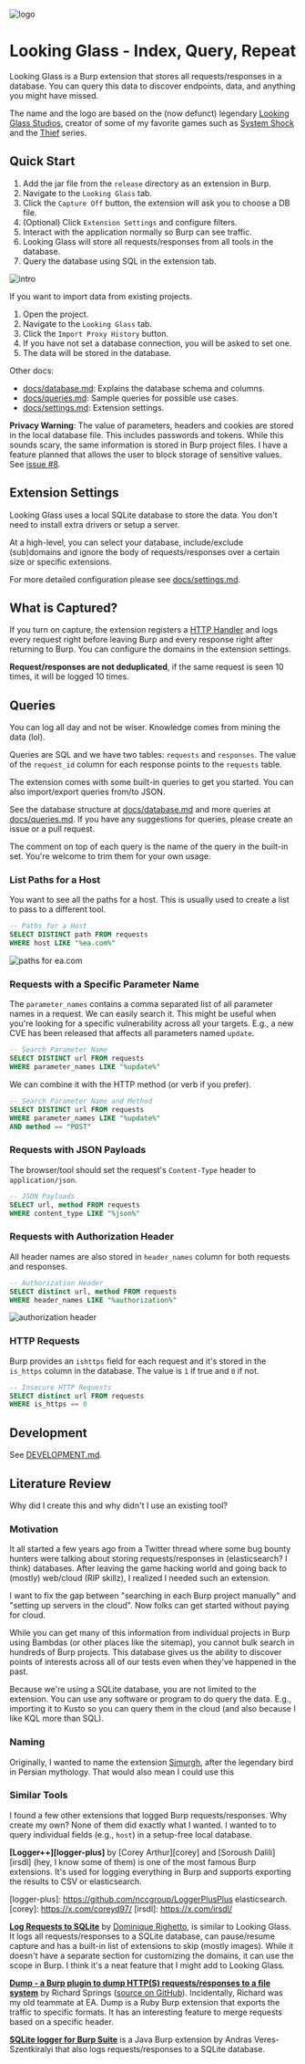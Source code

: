 ![logo](/.github/00-logo.png)

# Looking Glass - Index, Query, Repeat
Looking Glass is a Burp extension that stores all requests/responses in a
database. You can query this data to discover endpoints, data, and anything you
might have missed.

The name and the logo are based on the (now defunct) legendary
[Looking Glass Studios][looking-wiki], creator of some of my favorite games such
as [System Shock][systemshock] and the [Thief][thief] series.

[looking-wiki]:https://en.wikipedia.org/wiki/Looking_Glass_Studios
[systemshock]: https://en.wikipedia.org/wiki/System_Shock
[thief]: https://en.wikipedia.org/wiki/Thief_(series)

## Quick Start

1. Add the jar file from the `release` directory as an extension in Burp.
2. Navigate to the `Looking Glass` tab.
3. Click the `Capture Off` button, the extension will ask you to choose a DB file.
4. (Optional) Click `Extension Settings` and configure filters.
5. Interact with the application normally so Burp can see traffic.
6. Looking Glass will store all requests/responses from all tools in the database.
7. Query the database using SQL in the extension tab.

![intro](/.github/06-intro1.gif)

If you want to import data from existing projects.

1. Open the project.
2. Navigate to the `Looking Glass` tab.
3. Click the `Import Proxy History` button.
4. If you have not set a database connection, you will be asked to set one.
5. The data will be stored in the database.

Other docs:

* [docs/database.md][db]: Explains the database schema and columns.
* [docs/queries.md][queries]: Sample queries for possible use cases.
* [docs/settings.md][settings]: Extension settings.

[db]: /docs/database.md
[queries]: /docs/queries.md
[settings]: /docs/settings.md

**Privacy Warning**: The value of parameters, headers and cookies are stored in
the local database file. This includes passwords and tokens. While this sounds
scary, the same information is stored in Burp project files. I have a feature
planned that allows the user to block storage of sensitive values. See [issue
#8][i8].

[i8]: https://github.com/parsiya/looking-glass/issues/8

## Extension Settings
Looking Glass uses a local SQLite database to store the data. You don't need to
install extra drivers or setup a server.

At a high-level, you can select your database, include/exclude (sub)domains and
ignore the body of requests/responses over a certain size or specific
extensions.

For more detailed configuration please see [docs/settings.md][settings].

## What is Captured?
If you turn on capture, the extension registers a [HTTP Handler][httphandler]
and logs every request right before leaving Burp and every response right after 
returning to Burp. You can configure the domains in the extension settings.

**Request/responses are not deduplicated**, if the same request is seen 10
times, it will be logged 10 times.

[httphandler]: https://portswigger.github.io/burp-extensions-montoya-api/javadoc/burp/api/montoya/http/handler/HttpHandler.html

## Queries
You can log all day and not be wiser. Knowledge comes from mining the data (lol).

Queries are SQL and we have two tables: `requests` and `responses`. The value of
the `request_id` column for each response points to the `requests` table.

The extension comes with some built-in queries to get you started. You can also
import/export queries from/to JSON. 

See the database structure at [docs/database.md][db] and more queries at
[docs/queries.md][queries]. If you have any suggestions for queries, please
create an issue or a pull request.

The comment on top of each query is the name of the query in the built-in set.
You're welcome to trim them for your own usage.

### List Paths for a Host
You want to see all the paths for a host. This is usually used to create a list
to pass to a different tool.

```sql
-- Paths for a Host
SELECT DISTINCT path FROM requests
WHERE host LIKE "%ea.com%"
```

![paths for ea.com](/.github/07-paths.jpg)

### Requests with a Specific Parameter Name
The `parameter_names` contains a comma separated list of all parameter names in
a request. We can easily search it. This might be useful when you're looking for
a specific vulnerability across all your targets. E.g., a new CVE has been
released that affects all parameters named `update`.

```sql
-- Search Parameter Name
SELECT DISTINCT url FROM requests
WHERE parameter_names LIKE "%update%"
```

We can combine it with the HTTP method (or verb if you prefer).

```sql
-- Search Parameter Name and Method
SELECT DISTINCT url FROM requests
WHERE parameter_names LIKE "%update%"
AND method == "POST"
```

### Requests with JSON Payloads
The browser/tool should set the request's `Content-Type` header to
`application/json`.

```sql
-- JSON Payloads
SELECT url, method FROM requests
WHERE content_type LIKE "%json%"
```

### Requests with Authorization Header
All header names are also stored in `header_names` column for both requests and
responses.

```sql
-- Authorization Header
SELECT distinct url, method FROM requests
WHERE header_names LIKE "%authorization%"
```

![authorization header](/.github/08-authorization.jpg)

### HTTP Requests
Burp provides an `ishttps` field for each request and it's stored in the
`is_https` column in the database. The value is `1` if true and `0` if not.

```sql
-- Insecure HTTP Requests
SELECT distinct url FROM requests
WHERE is_https == 0
```

## Development
See [DEVELOPMENT.md](DEVELOPMENT.md).

## Literature Review
Why did I create this and why didn't I use an existing tool?

### Motivation
It all started a few years ago from a Twitter thread where some bug bounty
hunters were talking about storing requests/responses in (elasticsearch? I
think) databases. After leaving the game hacking world and going back to
(mostly) web/cloud (RIP skillz), I realized I needed such an extension.

I want to fix the gap between "searching in each Burp project manually" and
"setting up servers in the cloud". Now folks can get started without paying for
cloud.

While you can get many of this information from individual projects in Burp
using Bambdas (or other places like the sitemap), you cannot bulk search in
hundreds of Burp projects. This database gives us the ability to discover points
of interests across all of our tests even when they've happened in the past.

Because we're using a SQLite database, you are not limited to the extension. You
can use any software or program to do query the data. E.g., importing it to
Kusto so you can query them in the cloud (and also because I like KQL more than
SQL).

### Naming
Originally, I wanted to name the extension [Simurgh][sim-wiki], after the legendary bird in Persian mythology. That would also mean I could use this 



[sim-wiki]: https://en.wikipedia.org/wiki/Simurgh

### Similar Tools
I found a few other extensions that logged Burp requests/responses. Why create
my own? None of them did exactly what I wanted. I wanted to to query individual
fields (e.g., `host`) in a setup-free local database.

**[Logger++][logger-plus]** by [Corey Arthur][corey] and [Soroush Dalili][irsdl]
(hey, I know some of them) is one of the most famous Burp extensions.
It's used for logging everything in Burp and supports exporting the results to
CSV or elasticsearch.

[logger-plus]: https://github.com/nccgroup/LoggerPlusPlus elasticsearch.
[corey]: https://x.com/coreyd97/
[irsdl]: https://x.com/irsdl/

**[Log Requests to SQLite][log-req]** by [Dominique Righetto][righetto], is similar
to Looking Glass. It logs all requests/responses to a SQLite database, can
pause/resume capture and has a built-in list of extensions to skip (mostly
images). While it doesn't have a separate section for customizing the domains,
it can use the scope in Burp. I think it's a neat feature that I might add to
Looking Glass.

[log-req]: https://github.com/righettod/log-requests-to-sqlite
[righetto]: https://www.righettod.eu/

**[Dump - a Burp plugin to dump HTTP(S) requests/responses to a file system][dump]**
by Richard Springs ([source on GitHub][dump-gh]). Incidentally, Richard was my
old teammate at EA. Dump is a Ruby Burp extension that exports the traffic to
specific formats. It has an interesting feature to merge requests based on a
specific header.

[dump]: https://blog.stratumsecurity.com/2017/08/01/dump-a-burp-plugin-to-dump-http-s-requests-responses-to-a-file-system/
[dump-gh]: https://github.com/crashgrindrips/burp-dump

**[SQLite logger for Burp Suite][sql-logger]** is a Java Burp extension by Andras
Veres-Szentkiralyi that also logs requests/responses to a SQLite database.

[sql-logger]: https://github.com/silentsignal/burp-sqlite-logger
